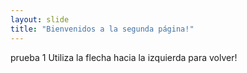 ```yaml
---
layout: slide
title: "Bienvenidos a la segunda página!"
---
```

prueba 1
Utiliza la flecha hacia la izquierda para volver!
